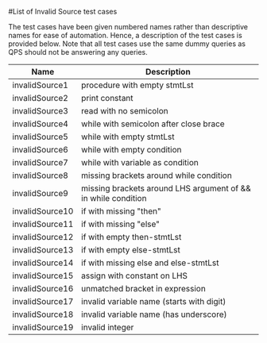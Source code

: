#List of Invalid Source test cases

The test cases have been given numbered names rather than descriptive names for ease of automation. Hence, a description of the test cases is provided below. Note that all test cases use the same dummy queries as QPS should not be answering any queries.

Name            | Description
----------------|------------
invalidSource1  |  procedure with empty stmtLst
invalidSource2  |  print constant
invalidSource3  |  read with no semicolon
invalidSource4  |  while with semicolon after close brace
invalidSource5  |  while with empty stmtLst
invalidSource6  |  while with empty condition
invalidSource7  |  while with variable as condition
invalidSource8  |  missing brackets around while condition
invalidSource9  |  missing brackets around LHS argument of && in while condition
invalidSource10 |  if with missing "then"
invalidSource11 |  if with missing "else"
invalidSource12 |  if with empty then-stmtLst
invalidSource13 |  if with empty else-stmtLst
invalidSource14 |  if with missing else and else-stmtLst
invalidSource15 |  assign with constant on LHS
invalidSource16 |  unmatched bracket in expression
invalidSource17 |  invalid variable name (starts with digit)
invalidSource18 |  invalid variable name (has underscore)
invalidSource19 |  invalid integer
